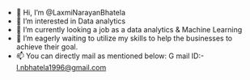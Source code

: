 - 👋 Hi, I’m @LaxmiNarayanBhatela
- 👀 I’m interested in Data analytics
- 🌱 I’m currently looking a job as a data analytics & Machine Learning 
- 💞️ I’m eagerly waiting to utilize my skills to help the businesses to achieve their goal. 
- 📫 You can directly mail as mentioned below:
G mail ID:- l.nbhatela1996@gmail.com


<!---
LaxmiNarayanBhatela/LaxmiNarayanBhatela is a ✨ special ✨ repository because its `README.md` (this file) appears on your GitHub profile.
You can click the Preview link to take a look at your changes.
--->
